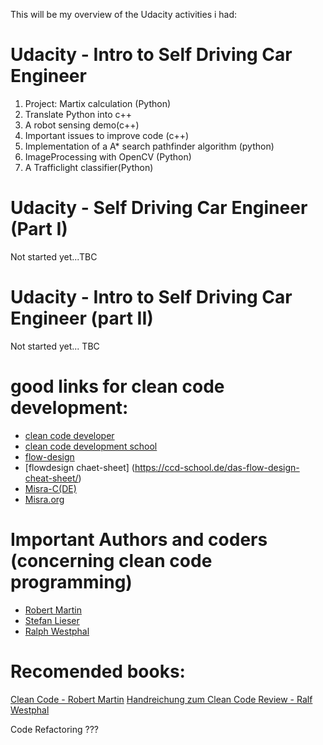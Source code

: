 This will be my overview of the Udacity activities i had:

Udacity - Intro to Self Driving Car Engineer
==============================================
1. Project: Martix calculation (Python)
2. Translate Python into c++
3. A robot sensing demo(c++)
5. Important issues to improve code (c++)
6. Implementation of a A* search pathfinder algorithm (python)
7. ImageProcessing with OpenCV (Python)
8. A Trafficlight classifier(Python)


Udacity - Self Driving Car Engineer (Part I)
==============================================
Not started yet...TBC


Udacity - Intro to Self Driving Car Engineer (part II)
========================================================
Not started yet... TBC

**good links for clean code development:**
========================================================
* [clean code developer](https://clean-code-developer.de/)
* [clean code development school](https://ccd-school.de/)
* [flow-design](https://flow-design.org/)
* [flowdesign chaet-sheet] (https://ccd-school.de/das-flow-design-cheat-sheet/)
* [Misra-C(DE)](https://de.wikipedia.org/wiki/MISRA-C)
* [Misra.org](https://www.misra.org.uk/)

**Important Authors and coders (concerning clean code programming)**
=====================================================================
* [Robert Martin](https://cleancoder.org/)
* [Stefan Lieser](https://lieser-online.de/)
* [Ralph Westphal](https://blog.ralfw.de/)

**Recomended books:**
=====================================================================
[Clean Code - Robert Martin](http://amzn.to/2zwOC63)
[Handreichung zum Clean Code Review - Ralf Westphal](https://www.amazon.de/Handreichungen-zum-Clean-Code-Review-ebook/dp/B0767LJSFB/)

Code Refactoring ???
